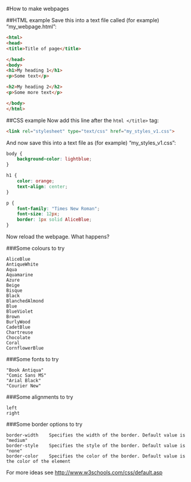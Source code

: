 #How to make webpages

##HTML example
Save this into a text file called (for example) “my_webpage.html”:

```html
<html>
<head>
<title>Title of page</title>

</head>
<body>
<h1>My heading 1</h1>
<p>Some text</p>

<h2>My heading 2</h2>
<p>Some more text</p>

</body>
</html>
```

##CSS example
Now add this line after the ```html </title>``` tag:
```html
<link rel="stylesheet" type="text/css" href="my_styles_v1.css">
```
And now save this into a text file as (for example) “my_styles_v1.css”:

```css
body {
    background-color: lightblue;
}

h1 {
    color: orange;
    text-align: center;
}

p {
    font-family: "Times New Roman";
    font-size: 12px;
    border: 1px solid AliceBlue;
}
```

Now reload the webpage. What happens?

###Some colours to try
```
AliceBlue
AntiqueWhite
Aqua
Aquamarine
Azure
Beige
Bisque
Black
BlanchedAlmond
Blue
BlueViolet
Brown
BurlyWood
CadetBlue
Chartreuse
Chocolate
Coral
CornflowerBlue
```

###Some fonts to try
```
"Book Antiqua"
"Comic Sans MS"
"Arial Black"
"Courier New"
```

###Some alignments to try
```
left
right
```

###Some border options to try
```
border-width	Specifies the width of the border. Default value is "medium"
border-style	Specifies the style of the border. Default value is "none"
border-color	Specifies the color of the border. Default value is the color of the element
```

For more ideas see http://www.w3schools.com/css/default.asp